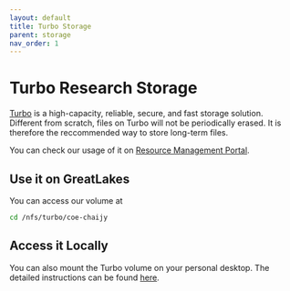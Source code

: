 ```yaml
---
layout: default
title: Turbo Storage
parent: storage
nav_order: 1
---
```


# Turbo Research Storage

[Turbo](https://arc.umich.edu/turbo/turbo-user-guide/) is a high-capacity, reliable, secure, and fast storage solution. Different from scratch, files on Turbo will not be periodically erased. It is therefore the reccommended way to store long-term files.

You can check our usage of it on [Resource Management Portal](https://portal.arc.umich.edu/project/chaijy/great-lakes/root-account-detail/chaijy_root).

## Use it on GreatLakes

You can access our volume at

```bash
cd /nfs/turbo/coe-chaijy
```

## Access it Locally

You can also mount the Turbo volume on your personal desktop. The detailed instructions can be found [here](https://arc.umich.edu/turbo/turbo-user-guide/#document-2).
